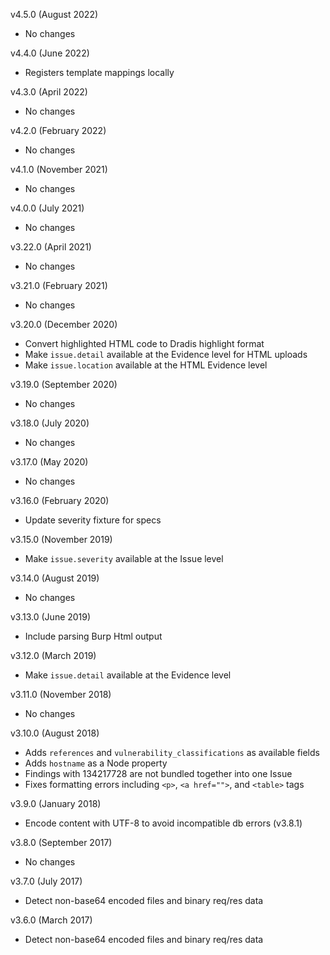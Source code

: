 v4.5.0 (August 2022)
  - No changes

v4.4.0 (June 2022)
  - Registers template mappings locally

v4.3.0 (April 2022)
  - No changes

v4.2.0 (February 2022)
  - No changes

v4.1.0 (November 2021)
  - No changes

v4.0.0 (July 2021)
  - No changes

v3.22.0 (April 2021)
  - No changes

v3.21.0 (February 2021)
  - No changes

v3.20.0 (December 2020)
  - Convert highlighted HTML code to Dradis highlight format
  - Make `issue.detail` available at the Evidence level for HTML uploads
  - Make `issue.location` available at the HTML Evidence level

v3.19.0 (September 2020)
  - No changes

v3.18.0 (July 2020)
  - No changes

v3.17.0 (May 2020)
  - No changes

v3.16.0 (February 2020)
  - Update severity fixture for specs

v3.15.0 (November 2019)
  - Make `issue.severity` available at the Issue level

v3.14.0 (August 2019)
  - No changes

v3.13.0 (June 2019)
  - Include parsing Burp Html output

v3.12.0 (March 2019)
  - Make `issue.detail` available at the Evidence level

v3.11.0 (November 2018)
  - No changes

v3.10.0 (August 2018)
  - Adds `references` and `vulnerability_classifications` as available fields
  - Adds `hostname` as a Node property
  - Findings with <type>134217728</type> are not bundled together into one Issue
  - Fixes formatting errors including `<p>`, `<a href="">`, and `<table>` tags

v3.9.0 (January 2018)
  - Encode content with UTF-8 to avoid incompatible db errors (v3.8.1)

v3.8.0 (September 2017)
  - No changes

v3.7.0 (July 2017)
  - Detect non-base64 encoded files and binary req/res data

v3.6.0 (March 2017)
  - Detect non-base64 encoded files and binary req/res data
